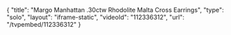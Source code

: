 {
    "title": "Margo Manhattan .30ctw Rhodolite Malta Cross Earrings",
    "type": "solo",
    "layout": "iframe-static",
    "videoId": "112336312",
    "url": "\/tvpembed\/112336312"
}